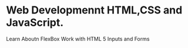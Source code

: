 # Web Developmennt HTML,CSS and  JavaScript.
 Learn Aboutn FlexBox
 Work with HTML 5 Inputs and Forms